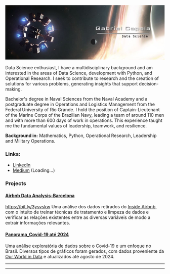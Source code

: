   <img src="interestelar_cover.jpg" >
</p>


Data Science enthusiast, I have a multidisciplinary background and am interested in the areas of Data Science, development with Python, and Operational Research.
I seek to contribute to research and the creation of solutions for various problems, generating insights that support decision-making.

Bachelor's degree in Naval Sciences from the Naval Academy and a postgraduate degree in Operations and Logistics Management from the Federal University of Rio Grande.
I hold the position of Captain-Lieutenant of the Marine Corps of the Brazilian Navy, leading a team of around 110 men and with more than 600 days of work in operations. This experience taught me the fundamental values of leadership, teamwork, and resilience.

**Background in:** Mathematics, Python, Operational Research, Leadership and Military Operations.



### Links:

* [LinkedIn](https://www.linkedin.com/in/gabrielcapela)
* [Medium](https:) (Loading...)


### **Projects**
#### [Airbnb Data Analysis-Barcelona](https://github.com/gabrielcapela/Airbnb_Barcelona.git)
https://bit.ly/3ysvskw
Uma análise dos dados retirados do [Inside Airbnb](http://insideairbnb.com/get-the-data.html), com o intuito de treinar técnicas de tratamento e limpeza de dados e verificar as relações existentes entre as diversas variáveis de modo a extrair informações relevantes.

#### [ Panorama_Covid-19 até 2024](https://github.com/gabrielcapela/Panorama_Covid-19.git)  
Uma análise exploratória de dados sobre o Covid-19 e um enfoque no Brasil. Diversos tipos de gráficos foram gerados, com dados proveniente da  [Our World in Data](https://ourworldindata.org) e atualizados até agosto de 2024.

* **
---
